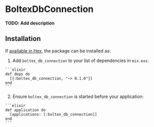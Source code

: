 # BoltexDbConnection

**TODO: Add description**

## Installation

If [available in Hex](https://hex.pm/docs/publish), the package can be installed as:

  1. Add `boltex_db_connection` to your list of dependencies in `mix.exs`:

    ```elixir
    def deps do
      [{:boltex_db_connection, "~> 0.1.0"}]
    end
    ```

  2. Ensure `boltex_db_connection` is started before your application:

    ```elixir
    def application do
      [applications: [:boltex_db_connection]]
    end
    ```

